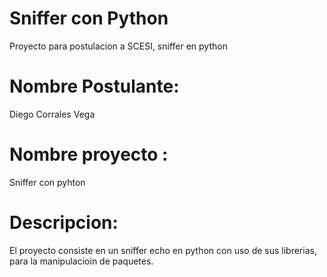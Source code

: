 # Sniffer con Python
Proyecto para postulacion a SCESI, sniffer en python
# Nombre Postulante:
 Diego Corrales Vega
# Nombre proyecto : 
Sniffer con pyhton
# Descripcion: 
El proyecto consiste en un sniffer echo en python con uso de sus librerias, 
para la manipulacioin de paquetes.
